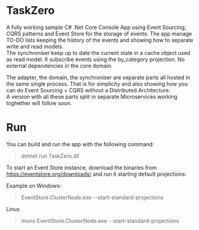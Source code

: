 # TaskZero
A fully working sample C# .Net Core Console App using Event Sourcing, CQRS patterns and Event Store for the storage of events. The app manage TO-DO lists keeping the history of the events and showing how to separate write and read models.  
The synchroniser keep up to date the current state in a cache object used as read model. It subscribe events using the by_category projection. No external dependencies in the core domain.  
  
The adapter, the domain, the synchroniser are separate parts all hosted in the same single process. That is for simplicity and also showing how you can do Event Sourcing + CQRS without a Distributed Architecture.  
A version with all these parts split in separate Microservices working toghether will follow soon.  
  
# Run  
You can build and run the app with the following command:  
> dotnet run TaskZero.dll <optional-youeventstorelink-default-localhost>  
  
To start an Event Store instance, download the binaries from https://eventstore.org/downloads/ and run it starting default projections:  
  
Example on Windows:  
> EventStore.ClusterNode.exe --start-standard-projections  
  
Linux  
> mono EventStore.ClusterNode.exe --start-standard-projections
